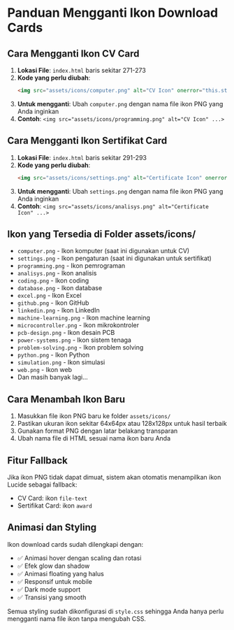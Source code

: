 # Panduan Mengganti Ikon Download Cards

## Cara Mengganti Ikon CV Card

1. **Lokasi File**: `index.html` baris sekitar 271-273
2. **Kode yang perlu diubah**:
   ```html
   <img src="assets/icons/computer.png" alt="CV Icon" onerror="this.style.display='none'; this.nextElementSibling.style.display='flex';" class="w-12 h-12 object-contain">
   ```
3. **Untuk mengganti**: Ubah `computer.png` dengan nama file ikon PNG yang Anda inginkan
4. **Contoh**: `<img src="assets/icons/programming.png" alt="CV Icon" ...>`

## Cara Mengganti Ikon Sertifikat Card

1. **Lokasi File**: `index.html` baris sekitar 291-293
2. **Kode yang perlu diubah**:
   ```html
   <img src="assets/icons/settings.png" alt="Certificate Icon" onerror="this.style.display='none'; this.nextElementSibling.style.display='flex';" class="w-12 h-12 object-contain">
   ```
3. **Untuk mengganti**: Ubah `settings.png` dengan nama file ikon PNG yang Anda inginkan
4. **Contoh**: `<img src="assets/icons/analisys.png" alt="Certificate Icon" ...>`

## Ikon yang Tersedia di Folder assets/icons/

- `computer.png` - Ikon komputer (saat ini digunakan untuk CV)
- `settings.png` - Ikon pengaturan (saat ini digunakan untuk sertifikat)
- `programming.png` - Ikon pemrograman
- `analisys.png` - Ikon analisis
- `coding.png` - Ikon coding
- `database.png` - Ikon database
- `excel.png` - Ikon Excel
- `github.png` - Ikon GitHub
- `linkedin.png` - Ikon LinkedIn
- `machine-learning.png` - Ikon machine learning
- `microcontroller.png` - Ikon mikrokontroler
- `pcb-design.png` - Ikon desain PCB
- `power-systems.png` - Ikon sistem tenaga
- `problem-solving.png` - Ikon problem solving
- `python.png` - Ikon Python
- `simulation.png` - Ikon simulasi
- `web.png` - Ikon web
- Dan masih banyak lagi...

## Cara Menambah Ikon Baru

1. Masukkan file ikon PNG baru ke folder `assets/icons/`
2. Pastikan ukuran ikon sekitar 64x64px atau 128x128px untuk hasil terbaik
3. Gunakan format PNG dengan latar belakang transparan
4. Ubah nama file di HTML sesuai nama ikon baru Anda

## Fitur Fallback

Jika ikon PNG tidak dapat dimuat, sistem akan otomatis menampilkan ikon Lucide sebagai fallback:
- CV Card: ikon `file-text`
- Sertifikat Card: ikon `award`

## Animasi dan Styling

Ikon download cards sudah dilengkapi dengan:
- ✅ Animasi hover dengan scaling dan rotasi
- ✅ Efek glow dan shadow
- ✅ Animasi floating yang halus
- ✅ Responsif untuk mobile
- ✅ Dark mode support
- ✅ Transisi yang smooth

Semua styling sudah dikonfigurasi di `style.css` sehingga Anda hanya perlu mengganti nama file ikon tanpa mengubah CSS.
